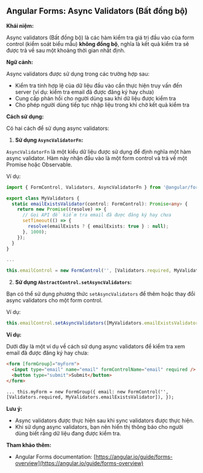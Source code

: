 ## Angular Forms: Async Validators (Bất đồng bộ)

**Khái niệm:**

Async validators (Bất đồng bộ) là các hàm kiểm tra giá trị đầu vào của form control (kiểm soát biểu mẫu) **không đồng bộ**, nghĩa là kết quả kiểm tra sẽ được trả về sau một khoảng thời gian nhất định.

**Ngữ cảnh:**

Async validators được sử dụng trong các trường hợp sau:

- Kiểm tra tính hợp lệ của dữ liệu đầu vào cần thực hiện truy vấn đến server (ví dụ: kiểm tra email đã được đăng ký hay chưa)
- Cung cấp phản hồi cho người dùng sau khi dữ liệu được kiểm tra
- Cho phép người dùng tiếp tục nhập liệu trong khi chờ kết quả kiểm tra

**Cách sử dụng:**

Có hai cách để sử dụng async validators:

1. **Sử dụng `AsyncValidatorFn`:**

`AsyncValidatorFn` là một kiểu dữ liệu được sử dụng để định nghĩa một hàm async validator. Hàm này nhận đầu vào là một form control và trả về một Promise hoặc Observable.

Ví dụ:

```typescript
import { FormControl, Validators, AsyncValidatorFn } from '@angular/forms';

export class MyValidators {
  static emailExistsValidator(control: FormControl): Promise<any> {
    return new Promise((resolve) => {
      // Gọi API để kiểm tra email đã được đăng ký hay chưa
      setTimeout(() => {
        resolve(emailExists ? { emailExists: true } : null);
      }, 1000);
    });
  }
}

...

this.emailControl = new FormControl('', [Validators.required, MyValidators.emailExistsValidator]);
```

2. **Sử dụng `AbstractControl.setAsyncValidators`:**

Bạn có thể sử dụng phương thức `setAsyncValidators` để thêm hoặc thay đổi async validators cho một form control.

Ví dụ:

```typescript
this.emailControl.setAsyncValidators([MyValidators.emailExistsValidator]);
```

**Ví dụ:**

Dưới đây là một ví dụ về cách sử dụng async validators để kiểm tra xem email đã được đăng ký hay chưa:

```html
<form [formGroup]="myForm">
  <input type="email" name="email" formControlName="email" required />
  <button type="submit">Submit</button>
</form>

... this.myForm = new FormGroup({ email: new FormControl('',
[Validators.required, MyValidators.emailExistsValidator]), });
```

**Lưu ý:**

- Async validators được thực hiện sau khi sync validators được thực hiện.
- Khi sử dụng async validators, bạn nên hiển thị thông báo cho người dùng biết rằng dữ liệu đang được kiểm tra.

**Tham khảo thêm:**

- Angular Forms documentation: [https://angular.io/guide/forms-overview](https://angular.io/guide/forms-overview)
